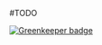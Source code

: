 #TODO

[![Greenkeeper badge](https://badges.greenkeeper.io/Milewski/silver-lab.svg)](https://greenkeeper.io/)
